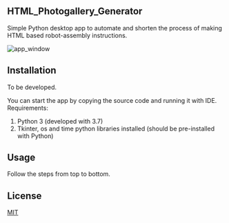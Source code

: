 ## HTML_Photogallery_Generator
Simple Python desktop app to automate and shorten the process of making HTML based robot-assembly instructions.

![app_window](https://user-images.githubusercontent.com/51023622/100675574-7c00b000-3367-11eb-933b-66effab70262.PNG)

## Installation

To be developed.

You can start the app by copying the source code and running it with IDE. 
Requirements:
1. Python 3 (developed with 3.7)
2. Tkinter, os and time python libraries installed (should be pre-installed with Python)    
    
## Usage

Follow the steps from top to bottom.

## License
[MIT](https://choosealicense.com/licenses/mit/)